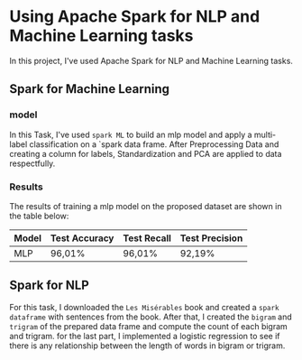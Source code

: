 # Using Apache Spark for NLP and Machine Learning tasks

In this project, I've used Apache Spark for NLP and Machine Learning tasks.

## Spark for Machine Learning

### model
In this Task, I've used `spark ML` to build an mlp model and apply a multi-label classification on a `spark data frame. After Preprocessing Data and creating a column for labels, Standardization and PCA are applied to data respectfully.

### Results
The results of training a mlp model on the proposed dataset are shown in the table below:

| Model      | Test Accuracy | Test Recall | Test Precision |
| ----------- | ----------- | ----------- | ----------- |
| MLP      | 96,01%       | 96,01%        | 92,19%       |


## Spark for NLP
For this task, I downloaded the `Les Misérables` book and created a `spark dataframe` with sentences from the book. After that, I created the `bigram` and `trigram` of the prepared data frame and compute the count of each bigram and trigram.
for the last part, I implemented a logistic regression to see if there is any relationship between the length of words in bigram or trigram.

